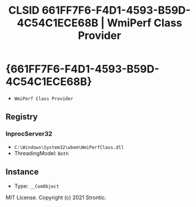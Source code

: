 ﻿---
title: "CLSID 661FF7F6-F4D1-4593-B59D-4C54C1ECE68B | WmiPerf Class Provider"
excerpt: What is COM-Object CLSID 661FF7F6-F4D1-4593-B59D-4C54C1ECE68B?
---

# {661FF7F6-F4D1-4593-B59D-4C54C1ECE68B}

* `WmiPerf Class Provider`

## Registry


### InprocServer32

* `C:\Windows\System32\wbem\WmiPerfClass.dll`
* ThreadingModel: `Both`

## Instance

* Type: `__ComObject`

MIT License. Copyright (c) 2021 Strontic.


